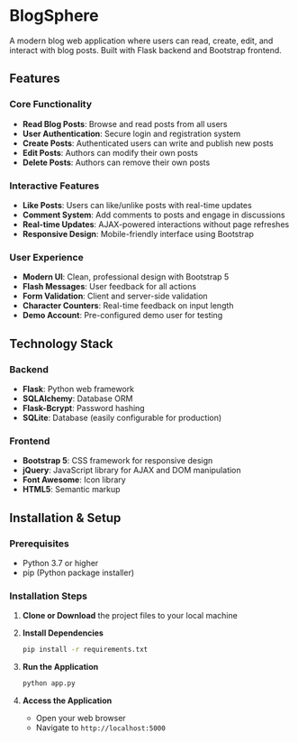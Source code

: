 # BlogSphere

A modern blog web application where users can read, create, edit, and interact with blog posts. Built with Flask backend and Bootstrap frontend.

## Features

### Core Functionality
- **Read Blog Posts**: Browse and read posts from all users
- **User Authentication**: Secure login and registration system
- **Create Posts**: Authenticated users can write and publish new posts
- **Edit Posts**: Authors can modify their own posts
- **Delete Posts**: Authors can remove their own posts

### Interactive Features
- **Like Posts**: Users can like/unlike posts with real-time updates
- **Comment System**: Add comments to posts and engage in discussions
- **Real-time Updates**: AJAX-powered interactions without page refreshes
- **Responsive Design**: Mobile-friendly interface using Bootstrap

### User Experience
- **Modern UI**: Clean, professional design with Bootstrap 5
- **Flash Messages**: User feedback for all actions
- **Form Validation**: Client and server-side validation
- **Character Counters**: Real-time feedback on input length
- **Demo Account**: Pre-configured demo user for testing

## Technology Stack

### Backend
- **Flask**: Python web framework
- **SQLAlchemy**: Database ORM
- **Flask-Bcrypt**: Password hashing
- **SQLite**: Database (easily configurable for production)

### Frontend
- **Bootstrap 5**: CSS framework for responsive design
- **jQuery**: JavaScript library for AJAX and DOM manipulation
- **Font Awesome**: Icon library
- **HTML5**: Semantic markup

## Installation & Setup

### Prerequisites
- Python 3.7 or higher
- pip (Python package installer)

### Installation Steps

1. **Clone or Download** the project files to your local machine

2. **Install Dependencies**
   ```bash
   pip install -r requirements.txt
   ```

3. **Run the Application**
   ```bash
   python app.py
   ```

4. **Access the Application**
   - Open your web browser
   - Navigate to `http://localhost:5000`


